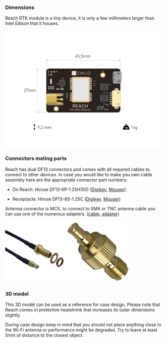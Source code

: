 ### Dimensions

Reach RTK module is a tiny device, it is only a few millimeters larger than Intel Edison that it houses.

![reach-dimensions](img/mechanical-specs/reach-dimensions.png)

### Connectors mating parts

Reach has dual DF13 connectors and comes with all required cables to connect to other devices. In case you would like to make you own cable assembly here are the appropriate connector part numbers:

* On Reach: Hirose DF13-6P-1.25H(50) ([Digikey](http://www.digikey.com/product-detail/en/DF13-6P-1.25H%2850%29/H3354-ND/530653), [Mouser](http://eu.mouser.com/ProductDetail/Hirose-Electric/DF13-6P-125H50/?qs=%2fha2pyFaduilOJdMONLaLBwaFNH0V7VnzXasUV9hMRidfNFMCnSnIA%3d%3d)).

* Receptacle: Hirose DF13-6S-1.25C ([Digikey](http://www.digikey.com/product-search/en?keywords=DF13-6S-1.25C), [Mouser](http://eu.mouser.com/ProductDetail/Hirose-Electric/DF13-6S-125C/?qs=%2fha2pyFaduhJ5h7X7LLPzEL0u%2f%252b1ZTztM8mMa9tEuYmcKFXQSgLZyQ%3d%3d))

Antenna connector is MCX, to connect to SMA or TNC antenna cable you can use one of the numerous adapters. ([cable](http://www.digikey.com/product-detail/en/CAB.0130/931-1102-ND/2332729), [adapter](http://www.digikey.com/product-detail/en/242127/ACX1348-ND/1012025))

![image](img/mechanical-specs/sma-mcx-cable.jpg)![image](img/mechanical-specs/sma-mcx-adapter.jpg)

### 3D model

This 3D model can be used as a reference for case design. Please note that Reach comes in protective heatshrink that increases its outer dimensions slightly.

<script src="https://embed.github.com/view/3d/emlid/hardware/master/Reach.STL"></script>

During case design keep in mind that you should not place anything close to the Wi-Fi antenna or performance might be degraded. Try to leave at least 5mm of distance to the closest object.
